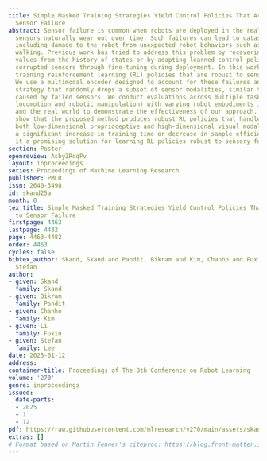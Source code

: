 ```yaml
---
title: Simple Masked Training Strategies Yield Control Policies That Are Robust to
  Sensor Failure
abstract: Sensor failure is common when robots are deployed in the real world, as
  sensors naturally wear out over time. Such failures can lead to catastrophic outcomes,
  including damage to the robot from unexpected robot behaviors such as falling during
  walking. Previous work has tried to address this problem by recovering missing sensor
  values from the history of states or by adapting learned control policies to handle
  corrupted sensors through fine-tuning during deployment. In this work, we propose
  training reinforcement learning (RL) policies that are robust to sensory failures.
  We use a multimodal encoder designed to account for these failures and a training
  strategy that randomly drops a subset of sensor modalities, similar to missing observations
  caused by failed sensors. We conduct evaluations across multiple tasks (bipedal
  locomotion and robotic manipulation) with varying robot embodiments in both simulation
  and the real world to demonstrate the effectiveness of our approach. Our results
  show that the proposed method produces robust RL policies that handle failures in
  both low-dimensional proprioceptive and high-dimensional visual modalities without
  a significant increase in training time or decrease in sample efficiency, making
  it a promising solution for learning RL policies robust to sensory failures.
section: Poster
openreview: AsbyZRdqPv
layout: inproceedings
series: Proceedings of Machine Learning Research
publisher: PMLR
issn: 2640-3498
id: skand25a
month: 0
tex_title: Simple Masked Training Strategies Yield Control Policies That Are Robust
  to Sensor Failure
firstpage: 4463
lastpage: 4482
page: 4463-4482
order: 4463
cycles: false
bibtex_author: Skand, Skand and Pandit, Bikram and Kim, Chanho and Fuxin, Li and Lee,
  Stefan
author:
- given: Skand
  family: Skand
- given: Bikram
  family: Pandit
- given: Chanho
  family: Kim
- given: Li
  family: Fuxin
- given: Stefan
  family: Lee
date: 2025-01-12
address:
container-title: Proceedings of The 8th Conference on Robot Learning
volume: '270'
genre: inproceedings
issued:
  date-parts:
  - 2025
  - 1
  - 12
pdf: https://raw.githubusercontent.com/mlresearch/v270/main/assets/skand25a/skand25a.pdf
extras: []
# Format based on Martin Fenner's citeproc: https://blog.front-matter.io/posts/citeproc-yaml-for-bibliographies/
---
```

